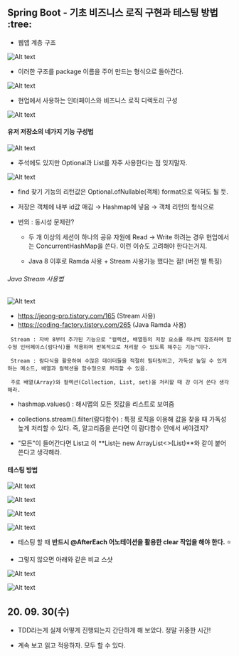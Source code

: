 ## Spring Boot - 기초 비즈니스 로직 구현과 테스팅 방법 :tree:

 - 웹앱 계층 구조

 ![Alt text](./img/img_2009301.png)

 - 이러한 구조를 package 이름을 주어 만드는 형식으로 돌아간다.
 
 ![Alt text](./img/img_2009304.png)

 - 현업에서 사용하는 인터페이스와 비즈니스 로직 디렉토리 구성

 ![Alt text](./img/img_2009305.png)

#### 유저 저장소의 네가지 기능 구성법

 ![Alt text](./img/img_2009306.png)

 - 주석에도 있지만 Optional과 List를 자주 사용한다는 점 잊지말자.

 ![Alt text](./img/img_2009307.png)

 - find 찾기 기능의 리턴값은 Optional.ofNullable(객체) format으로 익혀도 될 듯.

 - 저장은 객체에 내부 id값 매김 → Hashmap에 넣음 → 객체 리턴의 형식으로

 - 번외 : 동시성 문제란?

    - 두 개 이상의 세션이 하나의 공유 자원에 Read → Write 하려는 경우 현업에서는 ConcurrentHashMap을 쓴다. 이런 이슈도 고려해야 한다는거지.

    - Java 8 이후로 Ramda 사용 + Stream 사용가능 했다는 점! (버전 별 특징)

 ###### Java Stream 사용법

 ![Alt text](./img/img_2009308.png)

 - https://jeong-pro.tistory.com/165 (Stream 사용)
 - https://coding-factory.tistory.com/265 (Java Ramda 사용)

```
 Stream : 자바 8부터 추가된 기능으로 "컬렉션, 배열등의 저장 요소를 하나씩 참조하며 함수형 인터페이스(람다식)를 적용하며 반복적으로 처리할 수 있도록 해주는 기능"이다.

 Stream : 람다식을 활용하여 수많은 데이터들을 적절히 필터링하고, 가독성 높일 수 있게 하는 메소드, 배열과 컬렉션을 함수형으로 처리할 수 있음.

 주로 배열(Array)와 컬렉션(Collection, List, set)을 처리할 때 걍 이거 쓴다 생각해라.

```

 - hashmap.values() : 해시맵의 모든 킷값을 리스트로 보여줌
 - collections.stream().filter(람다함수) : 특정 로직을 이용해 값을 찾을 때 가독성 높게 처리할 수 있다. 즉, 알고리즘을 쓴다면 이 람다함수 안에서 써야겠지?

 - "모든"이 들어간다면 List고 이 **List는 new ArrayList<>(List)**와 같이 붙어 쓴다고 생각해라.

#### 테스팅 방법

 ![Alt text](./img/img_2009309.png)

 ![Alt text](./img/img_20093010.png)

 ![Alt text](./img/img_20093011.png)

 ![Alt text](./img/img_20093012.png)

 - 테스팅 할 때 **반드시 @AfterEach 어노테이션을 활용한 clear 작업을 해야 한다.** :star:

 - 그렇지 않으면 아래와 같은 비교 스샷
 
 ![Alt text](./img/img_2009302.png)

 ![Alt text](./img/img_2009303.png)

## 20. 09. 30(수)

 - TDD라는게 실제 어떻게 진행되는지 간단하게 해 보았다. 정말 귀중한 시간!

 - 계속 보고 읽고 적응하자. 모두 할 수 있다.



